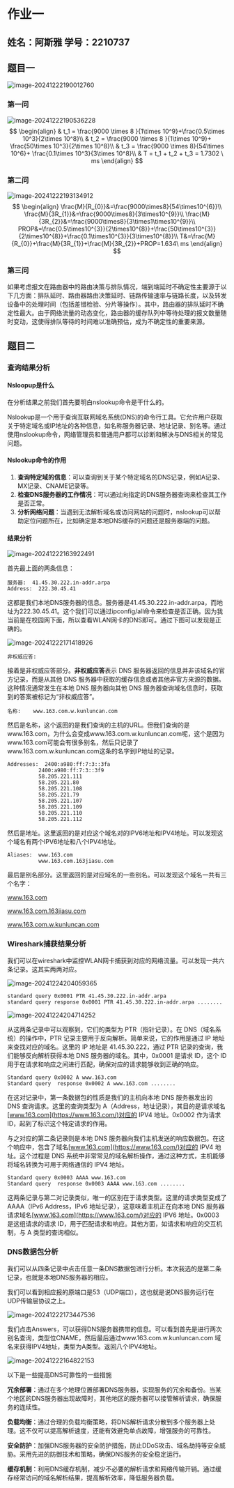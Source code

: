 



# 作业一

## 姓名：阿斯雅 学号：2210737

## 题目一

![image-20241222190012760](C:\Users\HP\AppData\Roaming\Typora\typora-user-images\image-20241222190012760.png)



### 第一问

![image-20241222190536228](C:\Users\HP\AppData\Roaming\Typora\typora-user-images\image-20241222190536228.png)
$$
\begin{align}
& t_1 = \frac{9000 \times 8 }{1\times 10^9}+\frac{0.5\times 10^3}{2\times 10^8}\\
& t_2 = \frac{9000 \times 8 }{1\times 10^9}+ \frac{50\times 10^3}{2\times 10^8}\\
& t_3 = \frac{9000 \times 8}{54\times 10^6}+ \frac{0.1\times 10^3}{3\times 10^8}\\
& T = t_1 + t_2 + t_3 = 1.7302 \ ms
\end{align}
$$


### 第二问

![image-20241222193134912](C:\Users\HP\AppData\Roaming\Typora\typora-user-images\image-20241222193134912.png)
$$
\begin{align}
\frac{M}{R_{0}}&=\frac{9000\times8}{54\times10^{6}}\\
\frac{M}{3R_{1}}&=\frac{9000\times8}{3\times10^{9}}\\
\frac{M}{3R_{2}}&=\frac{9000\times8}{3\times1\times10^{9}}\\
PROP&=\frac{0.5\times10^{3}}{2\times10^{8}}+\frac{50\times10^{3}}{2\times10^{8}}+\frac{0.1\times10^{3}}{3\times10^{8}}\\
T&=\frac{M}{R_{0}}+\frac{M}{3R_{1}}+\frac{M}{3R_{2}}+PROP=1.634\ ms
\end{align}
$$


### 第三问

如果考虑报文在路由器中的路由决策与排队情况，端到端延时不确定性主要源于以下几方面：排队延时、路由器路由决策延时、链路传输速率与链路长度，以及转发设备中的处理时间（包括差错检验、分片等操作）。其中，路由器的排队延时不确定性最大。由于网络流量的动态变化，路由器的缓存队列中等待处理的报文数量随时变动，这使得排队等待的时间难以准确预估，成为不确定性的重要来源。



## 题目二

### 查询结果分析

#### Nsloopup是什么

在分析结果之前我们首先要明白nslookup命令是干什么的。

Nslookup是一个用于查询互联网域名系统(DNS)的命令行工具。它允许用户获取关于特定域名或IP地址的各种信息，如名称服务器记录、地址记录、别名等。通过使用nslookup命令，网络管理员和普通用户都可以诊断和解决与DNS相关的常见问题。

#### Nslookup命令的作用

1. **查询特定域的信息**：可以查询到关于某个特定域名的DNS记录，例如A记录、MX记录、CNAME记录等。
2. **检查DNS服务器的工作情况**：可以通过向指定的DNS服务器查询来检查其工作是否正常。
3. **分析网络问题**：当遇到无法解析域名或访问网站的问题时，nslookup可以帮助定位问题所在，比如确定是本地DNS缓存的问题还是服务器端的问题。



#### 结果分析

![image-20241222163922491](C:\Users\HP\AppData\Roaming\Typora\typora-user-images\image-20241222163922491.png)

首先最上面的两条信息：

```
服务器:  41.45.30.222.in-addr.arpa
Address:  222.30.45.41
```

这都是我们本地DNS服务器的信息。服务器是41.45.30.222.in-addr.arpa，而地址为222.30.45.41。这个我们可以通过ipconfig/all命令来检查是否正确。因为我当前是在校园网下面，所以查看WLAN网卡的DNS即可。通过下图可以发现是正确的。

![image-20241222171418926](C:\Users\HP\AppData\Roaming\Typora\typora-user-images\image-20241222171418926.png)



```
非权威应答:
```

接着是非权威应答部分。**非权威应答**表示 DNS 服务器返回的信息并非该域名的官方记录，而是从其他 DNS 服务器中获取的缓存信息或者其他非官方来源的数据。这种情况通常发生在本地 DNS 服务器向其他 DNS 服务器查询域名信息时，获取到的答案被标记为“非权威应答”。



```
名称:    www.163.com.w.kunluncan.com
```

然后是名称，这个返回的是我们查询的主机的URL。但我们查询的是www.163.com，为什么会变成www.163.com.w.kunluncan.com呢，这个是因为www.163.com可能会有很多别名，然后只记录了www.163.com.w.kunluncan.com这条的名字到IP地址的记录。



```
Addresses:  2400:a980:ff:7:3::3fa
          2400:a980:ff:7:3::3f9
          58.205.221.111
          58.205.221.80
          58.205.221.108
          58.205.221.79
          58.205.221.107
          58.205.221.109
          58.205.221.110
          58.205.221.112
```

然后是地址。这里返回的是对应这个域名对的IPV6地址和IPV4地址。可以发现这个域名有两个IPV6地址和八个IPV4地址。



```
Aliases:  www.163.com
          www.163.com.163jiasu.com
```

最后是别名部分。这里返回的是对应域名的一些别名。可以发现这个域名一共有三个名字：

www.163.com

www.163.com.163jiasu.com

www.163.com.w.kunluncan.com





### Wireshark捕获结果分析

我们可以在wireshark中监控WLAN网卡捕获到对应的网络流量。可以发现一共六条记录。这其实两两对应。

![image-20241224204059365](C:\Users\HP\AppData\Roaming\Typora\typora-user-images\image-20241224204059365.png)



```
standard query 0x0001 PTR 41.45.30.222.in-addr.arpa
standard query response 0x0001 PTR 41.45.30.222.in-addr.arpa ........
```

![image-20241224204714252](C:\Users\HP\AppData\Roaming\Typora\typora-user-images\image-20241224204714252.png)

从这两条记录中可以观察到，它们的类型为 PTR（指针记录）。在 DNS（域名系统）的操作中，PTR 记录主要用于反向解析。简单来说，它的作用是通过 IP 地址来查找对应的域名。这里的 IP 地址是 41.45.30.222，通过 PTR 记录的查询，我们能够反向解析获得本地 DNS 服务器的域名。其中，0x0001 是请求 ID，这个 ID 用于在请求和响应之间进行匹配，确保对应的请求能够收到正确的响应。



```
Standard query 0x0002 A www.163.com
Standard query  response 0x0002 A www.163.com ........
```

在这对记录中，第一条数据包的性质是我们的主机向本地 DNS 服务器发出的 DNS 查询请求。这里的查询类型为 A（Address，地址记录），其目的是请求域名[www.163.com](https://www.163.com/)对应的 IPV4 地址。0x0002 作为请求 ID，起到了标识这个特定请求的作用。

与之对应的第二条记录则是本地 DNS 服务器向我们主机发送的响应数据包。在这个响应中，包含了域名[www.163.com](https://www.163.com/)对应的 IPV4 地址。这个过程是 DNS 系统中非常常见的域名解析操作，通过这种方式，主机能够将域名转换为可用于网络通信的 IPV4 地址。



```
Standard query 0x0003 AAAA www.163.com
Standard query  response 0x0003 AAAA www.163.com ........
```

这两条记录与第二对记录类似，唯一的区别在于请求类型。这里的请求类型变成了 AAAA（IPv6 Address，IPv6 地址记录），这意味着主机正在向本地 DNS 服务器请求域名[www.163.com](https://www.163.com/)对应的 IPV6 地址。0x0003 是这组请求的请求 ID，用于匹配请求和响应。其他方面，如请求和响应的交互机制，与 A 类型的查询相似。



### DNS数据包分析

我们可以从四条记录中点击任意一条DNS数据包进行分析。本次我选的是第二条记录，也就是本地DNS服务器的相应。

我们可以看到相应报的原端口是53（UDP端口），这也就是说DNS服务运行在UDP传输层协议之上。

![image-20241222173447536](C:\Users\HP\AppData\Roaming\Typora\typora-user-images\image-20241222173447536.png)



我们点击Answers，可以获得DNS服务器携带的信息。可以看到首先是进行两次别名查询，类型位CNAME，然后最后通过www.163.com.w.kunluncan.com 域名来获得IPV4地址，类型为A类型。返回八个IPV4地址。

![image-20241222164822153](C:\Users\HP\AppData\Roaming\Typora\typora-user-images\image-20241222164822153.png)



以下是一些提高DNS可靠性的一些措施

**冗余部署**：通过在多个地理位置部署DNS服务器，实现服务的冗余和备份。当某个地区的DNS服务器出现故障时，其他地区的服务器可以接管解析请求，确保服务的连续性。

**负载均衡**：通过合理的负载均衡策略，将DNS解析请求分散到多个服务器上处理。这不仅可以提高解析速度，还能有效避免单点故障，增强服务的可靠性。

**安全防护**：加强DNS服务器的安全防护措施，防止DDoS攻击、域名劫持等安全威胁。采用先进的防御技术和策略，确保DNS服务的安全稳定运行。

**缓存机制**：利用DNS缓存机制，减少不必要的解析请求和网络传输开销。通过缓存经常访问的域名解析结果，提高解析效率，降低服务器负载。

